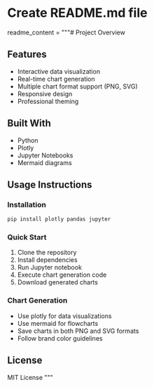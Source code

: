 # Create README.md file
readme_content = """# Project Overview

## Features
- Interactive data visualization
- Real-time chart generation
- Multiple chart format support (PNG, SVG)
- Responsive design
- Professional theming

## Built With
- Python
- Plotly
- Jupyter Notebooks
- Mermaid diagrams

## Usage Instructions

### Installation
```bash
pip install plotly pandas jupyter
```

### Quick Start
1. Clone the repository
2. Install dependencies
3. Run Jupyter notebook
4. Execute chart generation code
5. Download generated charts

### Chart Generation
- Use plotly for data visualizations
- Use mermaid for flowcharts
- Save charts in both PNG and SVG formats
- Follow brand color guidelines

## License
MIT License
"""